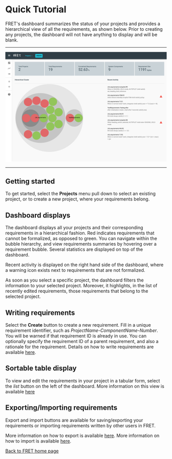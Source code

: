 # Quick Tutorial

FRET's dashboard summarizes the status of your projects and provides a hierarchical view of all the requirements, as shown below. Prior to creating any projects, the dashboard will not have anything to display and will be blank.  

***
<img src="../screen_shots/Dashboard.png">

***

## Getting started

To get started, select the **Projects** menu pull down to select an existing project, or to create a new project, where your requirements belong.

## Dashboard displays
The dashboard displays all your projects and their corresponding requirements in a hierarchical fashion. Red indicates requirements that cannot be formalized, as opposed to green. You can navigate within the bubble hierarchy, and view requirements summaries by hovering over a requirement bubble. Several statistics are displayed on top of the dashboard.

Recent activity is displayed on the right hand side of the dashboard, where a warning icon exists next to requirements that are not formalized.

As soon as you select a specific project, the dashboard filters the information to your selected project. Moreover, it highlights, in the list of recently edited requirements, those requirements that belong to the selected project.

## Writing requirements

Select the **Create** button to create a new requirement. Fill in a unique requirement identifier, such as *ProjectName-ComponentName-Number*. You will be warned if that requirement ID is already in use. You can optionally specify the requirement ID of a parent requirement, and also a rationale for the requirement. Details on how to write requirements are available [here](./writingReqs.md).

## Sortable table display

To view and edit the requirements in your project in a tabular form, select the _list_ button on the left of the dashboard. More information on this view is available [here](./examples/table.md)


## Exporting/Importing requirements

Export and import buttons are available for saving/exporting your requirements or importing requirements written by other users in FRET.

More information on how to export is available [here](./export&import/export.md).
More information on how to import is available [here](./export&import/import.md).


[Back to FRET home page](../userManual.md)
